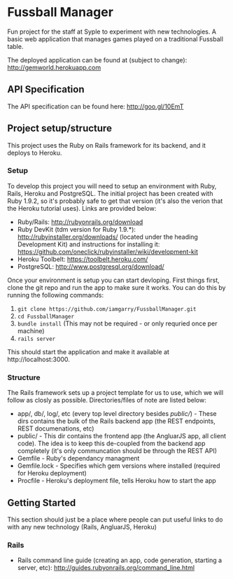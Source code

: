 # Fussball Manager

Fun project for the staff at Syple to experiment with new technologies. A basic web application that manages games played on a traditional Fussball table.

The deployed application can be found at (subject to change):
http://gemworld.herokuapp.com

## API Specification

The API specification can be found here:
http://goo.gl/10EmT

## Project setup/structure

This project uses the Ruby on Rails framework for its backend, and it deploys to Heroku.

### Setup

To develop this project you will need to setup an environment with Ruby, Rails, Heroku and PostgreSQL. The initial project has been created 
with Ruby 1.9.2, so it's probably safe to get that version (it's also the verion that the Heroku tutorial uses). Links are provided below:

* Ruby/Rails: http://rubyonrails.org/download
* Ruby DevKit (tdm version for Ruby 1.9.*): http://rubyinstaller.org/downloads/ (located under the heading Development Kit)
  and instructions for installing it: https://github.com/oneclick/rubyinstaller/wiki/development-kit
* Heroku Toolbelt: https://toolbelt.heroku.com/
* PostgreSQL: http://www.postgresql.org/download/

Once your environment is setup you can start devloping. First things first, clone the git repo and run the app to make sure it works. You can do this
by running the following commands:

1. `git clone https://github.com/iamgarry/FussballManager.git`
2. `cd FussballManager`
3. `bundle install` (This may not be required - or only requried once per machine)
4. `rails server`

This should start the application and make it available at http://localhost:3000.

### Structure

The Rails framework sets up a project template for us to use, which we will follow as closly as possible. Directories/files of note are listed below:

* app/, db/, log/, etc (every top level directory besides *public/*) - These dirs contains the bulk of the Rails backend app (the REST endpoints, REST documenations, etc)
* public/ - This dir contains the frontend app (the AngluarJS app, all client code). The idea is to keep this de-coupled 
			from the backend app completely (it's only communcation should be through the REST API)
* Gemfile - Ruby's dependancy managment
* Gemfile.lock - Specifies which gem versions where installed (required for Heroku deployment)
* Procfile - Heroku's deployment file, tells Heroku how to start the app

## Getting Started

This section should just be a place where people can put useful links to do with any new technology (Rails, AngluarJS, Heroku)

### Rails

* Rails command line guide (creating an app, code generation, starting a server, etc): http://guides.rubyonrails.org/command_line.html  
